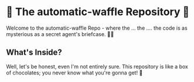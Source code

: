 # 🚨 The automatic-waffle Repository 🚡

Welcome to the automatic-waffle Repo - where the ... the .... the code is as mysterious as a secret agent's briefcase. 🕵️‍♂️

## What's Inside?

Well, let's be honest, even I'm not entirely sure. This repository is like a box of chocolates; you never know what you're gonna get! 🍫
